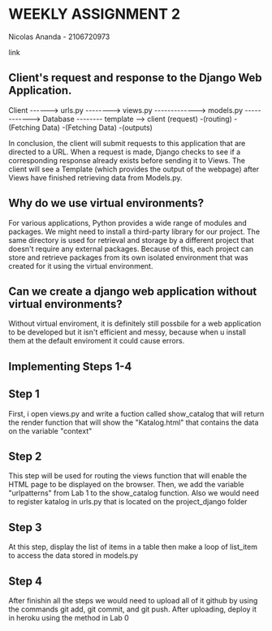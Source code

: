 # WEEKLY ASSIGNMENT 2

Nicolas Ananda - 2106720973

link

## Client's request and response to the Django Web Application.

Client ------>  urls.py --------> views.py -------------> models.py ------------> Database -------- template --> client
     (request)          -(routing)          -(Fetching Data)         -(Fetching Data)       -(outputs)

In conclusion, the client will submit requests to this application that are directed to a URL. When a request is made, Django checks to see if a corresponding response already exists before sending it to Views. The client will see a Template (which provides the output of the webpage) after Views have finished retrieving data from Models.py.

## Why do we use virtual environments?

For various applications, Python provides a wide range of modules and packages. We might need to install a third-party library for our project. The same directory is used for retrieval and storage by a different project that doesn't require any external packages. Because of this, each project can store and retrieve packages from its own isolated environment that was created for it using the virtual environment.

## Can we create a django web application without virtual environments?
Without virtual enviroment, it is definitely still possbile for a web application to be developed but it isn't efficient and messy, because when u install them at the default enviroment it could cause errors.

## Implementing Steps 1-4
## Step 1
First, i open views.py and write a fuction called show_catalog that will return the render function that will show the "Katalog.html" that contains the data on the variable "context"
## Step 2
This step will be used for routing the views function that will enable the HTML page to be displayed on the browser. Then, we add the variable "urlpatterns" from Lab 1 to the show_catalog function. Also we would need to register katalog in urls.py that is located on the project_django folder
## Step 3
At this step, display the list of items in a table then make a loop of list_item to access the data stored in models.py
## Step 4
After finishin all the steps we would need to upload all of it github by using the commands git add, git commit, and git push. After uploading, deploy it in heroku using the method in Lab 0

